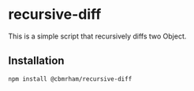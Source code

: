 # recursive-diff

This is a simple script that recursively diffs two Object.

## Installation

```bash
npm install @cbmrham/recursive-diff
```
